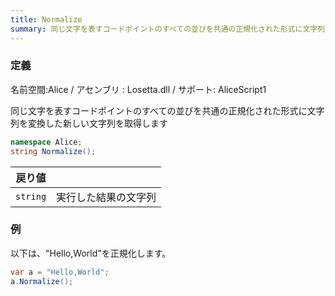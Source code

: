 ```yaml
---
title: Normalize
summary: 同じ文字を表すコードポイントのすべての並びを共通の正規化された形式に文字列を変換した新しい文字列を取得します
---
```

### 定義
名前空間:Alice / アセンブリ : Losetta.dll / サポート: AliceScript1

同じ文字を表すコードポイントのすべての並びを共通の正規化された形式に文字列を変換した新しい文字列を取得します

```cs title="AliceScript"
namespace Alice;
string Normalize();
```

|戻り値| |
|-|-|
|`string`|実行した結果の文字列|

### 例
以下は、"Hello,World"を正規化します。

```cs title="AliceScript"
var a = "Hello,World";
a.Normalize();
```
